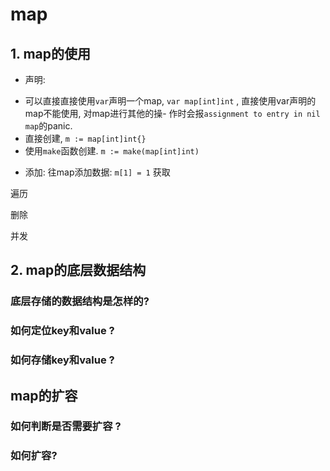# map

## 1. map的使用
+ 声明: 
- 可以直接直接使用`var`声明一个map, `var map[int]int` , 直接使用var声明的map不能使用, 对map进行其他的操- 作时会报`assignment to entry in nil map`的panic.  
-  直接创建, `m := map[int]int{}`   
-  使用`make`函数创建.  `m := make(map[int]int)`

+ 添加:
往map添加数据: `m[1] = 1` 
获取

遍历

删除 

并发

 

## 2. map的底层数据结构

### 底层存储的数据结构是怎样的?

### 如何定位key和value ?


###  如何存储key和value ?

## map的扩容

### 如何判断是否需要扩容 ?

### 如何扩容?